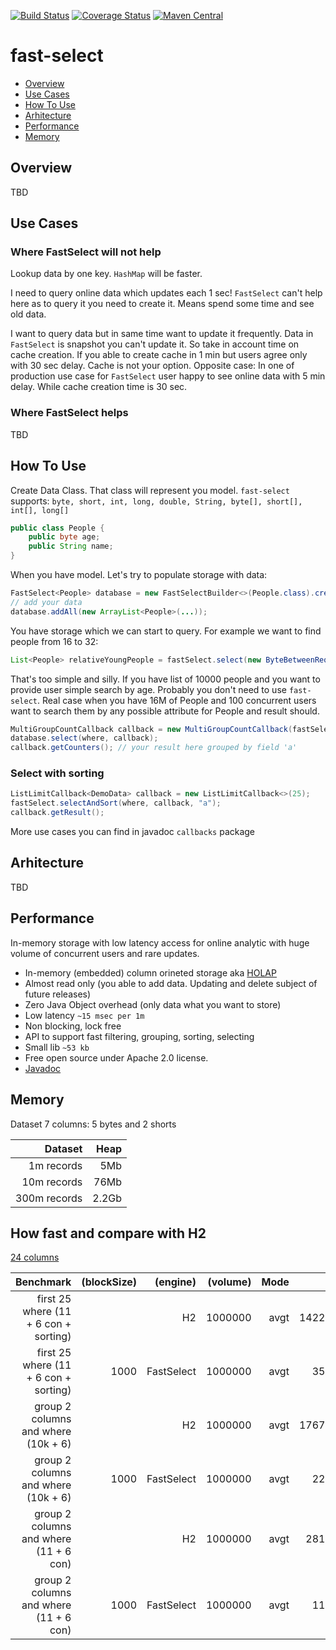[![Build Status](https://travis-ci.org/terma/fast-select.svg?branch=start)](https://travis-ci.org/terma/fast-select)
[![Coverage Status](https://coveralls.io/repos/github/terma/fast-select/badge.svg?branch=master)](https://coveralls.io/github/terma/fast-select?branch=master) [![Maven Central](https://maven-badges.herokuapp.com/maven-central/com.github.terma/fast-select/badge.svg)](https://maven-badges.herokuapp.com/maven-central/com.github.terma/fast-select/)

# fast-select 

* [Overview](#overview)
* [Use Cases](#use-cases)
* [How To Use](#how-to-use)
* [Arhitecture](#arhitecture)
* [Performance](#performance)
* [Memory](#memory)

## Overview

TBD

## Use Cases

### Where FastSelect will not help

Lookup data by one key. ```HashMap``` will be faster.

I need to query online data which updates each 1 sec! ```FastSelect``` can't help here as to query it you need to create it. Means spend some time and see old data.

I want to query data but in same time want to update it frequently. Data in ```FastSelect``` is snapshot you can't update it. So take in account time on cache creation. If you able to create cache in 1 min but users agree only with 30 sec delay. Cache is not your option. Opposite case: In one of production use case for ```FastSelect``` user happy to see online data with 5 min delay. While cache creation time is 30 sec.

### Where FastSelect helps

TBD

## How To Use

Create Data Class. That class will represent you model. ```fast-select``` supports: ```byte, short, int, long, double, String, byte[], short[], int[], long[]```

```java
public class People {
    public byte age;
    public String name;
}
```
When you have model. Let's try to populate storage with data:
```java
FastSelect<People> database = new FastSelectBuilder<>(People.class).create();
// add your data
database.addAll(new ArrayList<People>(...)); 
```
You have storage which we can start to query. For example we want to find people from 16 to 32:
```java
List<People> relativeYoungPeople = fastSelect.select(new ByteBetweenRequest("age", 16, 32));
```
That's too simple and silly. If you have list of 10000 people and you want to provide user simple search by age. Probably you don't need to use ```fast-select```. Real case when you have 16M of People and 100 concurrent users want to search them by any possible attribute for People and result should.
```java
MultiGroupCountCallback callback = new MultiGroupCountCallback(fastSelect.getColumnsByNames().get("a"));
database.select(where, callback);
callback.getCounters(); // your result here grouped by field 'a'
```

### Select with sorting
```java
ListLimitCallback<DemoData> callback = new ListLimitCallback<>(25);
fastSelect.selectAndSort(where, callback, "a");
callback.getResult();
```

More use cases you can find in javadoc ```callbacks``` package

## Arhitecture

TBD

## Performance

In-memory storage with low latency access for online analytic with huge volume of concurrent users and rare updates.

* In-memory (embedded) column orineted storage aka [HOLAP](https://en.wikipedia.org/wiki/HOLAP)
* Almost read only (you able to add data. Updating and delete subject of future releases)
* Zero Java Object overhead (only data what you want to store)
* Low latency ```~15 msec per 1m```
* Non blocking, lock free
* API to support fast filtering, grouping, sorting, selecting
* Small lib ```~53 kb```
* Free open source under Apache 2.0 license.
* [Javadoc](http://terma.github.io/fast-select/)

## Memory

Dataset 7 columns: 5 bytes and 2 shorts

| Dataset       | Heap | 
| -------------:|---:|
| 1m records| 5Mb |
| 10m records | 76Mb |
| 300m records | 2.2Gb | 

## How fast and compare with H2

[24 columns](https://github.com/terma/fast-select/blob/master/src/main/java/com/github/terma/fastselect/demo/DemoData.java)

| Benchmark                              | (blockSize)   | (engine) |(volume) |Mode |Cnt    |Score  |
| --------------------------------------:|--------------:|---------:|--------:|----:|------:|------:|
|first 25 where (11 + 6 con + sorting) |     |        H2|   1000000|  avgt     |  1422.091|          ms/op|
|first 25 where (11 + 6 con + sorting) |    1000  |FastSelect |  1000000 | avgt     |    35.328  |        ms/op|
|group 2 columns and where (10k + 6)         |          |        H2 |  1000000 | avgt    |   1767.386   |       ms/op|
|group 2 columns and where (10k + 6)         |        1000  |FastSelect |  1000000 | avgt   |      22.685    |      ms/op|
|group 2 columns and where (11 + 6 con)             |          |        H2 |  1000000 | avgt  |      281.696     |     ms/op|
|group 2 columns and where (11 + 6 con)            |        1000  |FastSelect |  1000000  |avgt |        11.773      |    ms/op|

